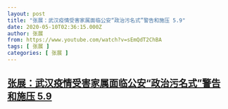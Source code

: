 ```yaml
---
layout: post
title: "张展：武汉疫情受害家属面临公安“政治污名式”警告和施压 5.9"
date: 2020-05-10T02:36:15.000Z
author: 张展
from: https://www.youtube.com/watch?v=sEmQdT2ChBA
tags: [ 张展 ]
categories: [ 张展 ]
---
```

<!--1589078175000-->
[张展：武汉疫情受害家属面临公安“政治污名式”警告和施压 5.9](https://www.youtube.com/watch?v=sEmQdT2ChBA)
------

<div>

</div>
